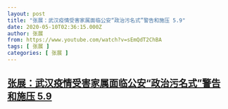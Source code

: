 ```yaml
---
layout: post
title: "张展：武汉疫情受害家属面临公安“政治污名式”警告和施压 5.9"
date: 2020-05-10T02:36:15.000Z
author: 张展
from: https://www.youtube.com/watch?v=sEmQdT2ChBA
tags: [ 张展 ]
categories: [ 张展 ]
---
```

<!--1589078175000-->
[张展：武汉疫情受害家属面临公安“政治污名式”警告和施压 5.9](https://www.youtube.com/watch?v=sEmQdT2ChBA)
------

<div>

</div>
